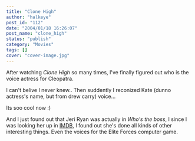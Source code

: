 ```yaml
---
title: "Clone High"
author: "halkeye"
post_id: "112"
date: "2004/01/18 16:26:07"
post_name: "clone_high"
status: "publish"
category: "Movies"
tags: []
cover: "cover-image.jpg"
---
```


After watching _Clone High_ so many times, I've finally figured out who is the voice actress for Cleopatra.

I can't belive I never knew.. Then suddently I reconized Kate (dunno actress's name, but from drew carry) voice...

Its soo cool now :)

And I just found out that Jeri Ryan was actually in _Who's the boss_, I since I was looking her up in [IMDB](https://www.imdb.com/), I found out she's done all kinds of other interesting things. Even the voices for the Elite Forces computer game.